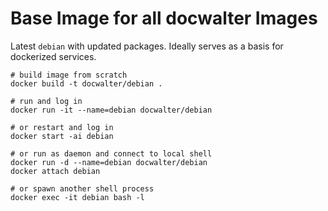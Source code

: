 Base Image for all docwalter Images
===================================

Latest `debian` with updated packages. Ideally serves as a basis for dockerized services.

```shell
# build image from scratch
docker build -t docwalter/debian .

# run and log in
docker run -it --name=debian docwalter/debian

# or restart and log in
docker start -ai debian

# or run as daemon and connect to local shell
docker run -d --name=debian docwalter/debian
docker attach debian

# or spawn another shell process
docker exec -it debian bash -l
```
